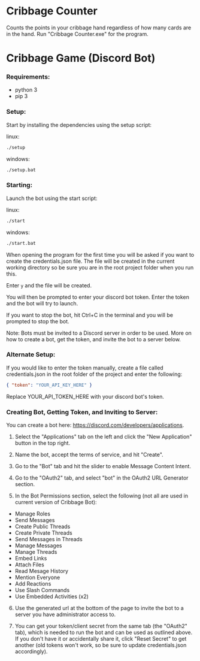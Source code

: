 # Cribbage Counter
Counts the points in your cribbage hand regardless of how many cards are in the hand.
Run "Cribbage Counter.exe" for the program.

# Cribbage Game (Discord Bot)

### Requirements:
* python 3
* pip 3

### Setup:

Start by installing the dependencies using the setup script:

linux:
```bash
./setup
```

windows:
```cmd
./setup.bat
```

### Starting:
Launch the bot using the start script:

linux:
```bash
./start
```

windows:
```cmd
./start.bat
```

When opening the program for the first time you will be asked if you want to create the credentials.json file.
The file will be created in the current working directory so be sure you are in the root project folder when you run this.

Enter `y` and the file will be created.

You will then be prompted to enter your discord bot token.
Enter the token and the bot will try to launch.

If you want to stop the bot, hit Ctrl+C in the terminal and you will be prompted to stop the bot.

Note: Bots must be invited to a Discord server in order to be used. More on how to create a bot, get the token, and invite the bot to a server below.

### Alternate Setup:
If you would like to enter the token manually, create a file called credentials.json in the root folder of the project and enter the following:

```json
{ "token": "YOUR_API_KEY_HERE" }
```

Replace YOUR_API_TOKEN_HERE with your discord bot's token.

### Creating Bot, Getting Token, and Inviting to Server:
You can create a bot here: https://discord.com/developers/applications.

1) Select the "Applications" tab on the left and click the "New Application" button in the top right.

2) Name the bot, accept the terms of service, and hit "Create".

3) Go to the "Bot" tab and hit the slider to enable Message Content Intent.

4) Go to the "OAuth2" tab, and select "bot" in the OAuth2 URL Generator section.

5) In the Bot Permissions section, select the following (not all are used in current version of Cribbage Bot):

 - Manage Roles
 - Send Messages
 - Create Public Threads
 - Create Private Threads
 - Send Messages in Threads
 - Manage Messages
 - Manage Threads
 - Embed Links
 - Attach Files
 - Read Mesage History
 - Mention Everyone
 - Add Reactions
 - Use Slash Commands
 - Use Embedded Activities (x2)

6) Use the generated url at the bottom of the page to invite the bot to a server you have administrator access to.

7) You can get your token/client secret from the same tab (the "OAuth2" tab), which is needed to run the bot and can be used as outlined above.
If you don't have it or accidentally share it, click "Reset Secret" to get another (old tokens won't work, so be sure to update credentials.json accordingly).

